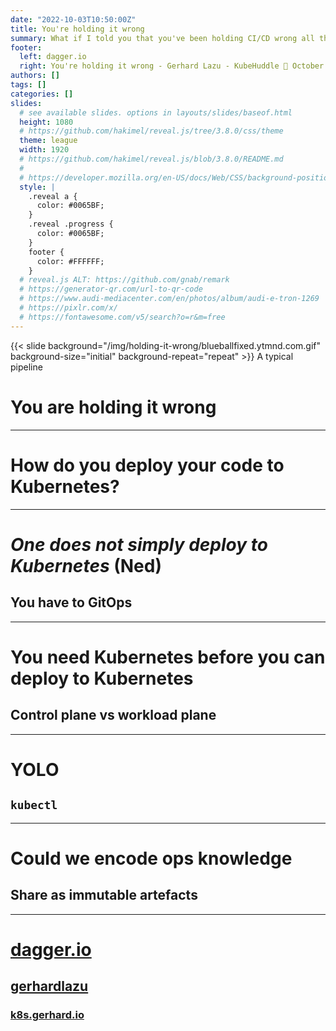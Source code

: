 ```yaml
---
date: "2022-10-03T10:50:00Z"
title: You're holding it wrong
summary: What if I told you that you've been holding CI/CD wrong all this time?
footer:
  left: dagger.io
  right: You're holding it wrong - Gerhard Lazu - KubeHuddle 🏴󠁧󠁢󠁳󠁣󠁴󠁿 October 3, 2022
authors: []
tags: []
categories: []
slides:
  # see available slides. options in layouts/slides/baseof.html
  height: 1080
  # https://github.com/hakimel/reveal.js/tree/3.8.0/css/theme
  theme: league
  width: 1920
  # https://github.com/hakimel/reveal.js/blob/3.8.0/README.md
  #
  # https://developer.mozilla.org/en-US/docs/Web/CSS/background-position
  style: |
    .reveal a {
      color: #0065BF;
    }
    .reveal .progress {
      color: #0065BF;
    }
    footer {
      color: #FFFFFF;
    }
  # reveal.js ALT: https://github.com/gnab/remark
  # https://generator-qr.com/url-to-qr-code
  # https://www.audi-mediacenter.com/en/photos/album/audi-e-tron-1269
  # https://pixlr.com/x/
  # https://fontawesome.com/v5/search?o=r&m=free
---
```


{{< slide background="/img/holding-it-wrong/blueballfixed.ytmnd.com.gif" background-size="initial" background-repeat="repeat" >}}
<span class="menu-title">A typical pipeline</span>

# You are holding it wrong

---

# How do you deploy your code to Kubernetes?

---

# _One does not simply deploy to Kubernetes_ (Ned)

## You have to GitOps

---

# You need Kubernetes before you can deploy to Kubernetes

## Control plane vs workload plane

---

# YOLO

## `kubectl`

---

# Could we encode ops knowledge

## Share as immutable artefacts

---

# <i class="fa fa-rocket"></i> <a href="https://dagger.io" target="_blank">dagger.io</a>
## <i class="fab fa-twitter"></i> <a href="https://twitter.com/gerhardlazu" target="_blank">gerhardlazu</a>
### <i class="fa fa-home"></i> <a href="https://gerhard.io" target="_blank">k8s.gerhard.io</a>
